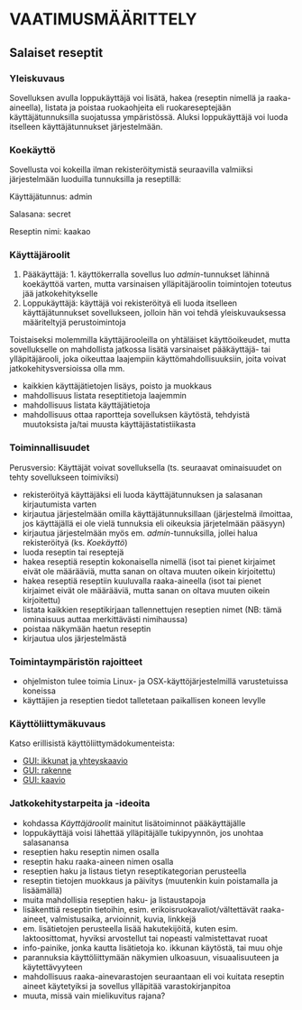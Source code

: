 # VAATIMUSMÄÄRITTELY

## Salaiset reseptit


### Yleiskuvaus

Sovelluksen avulla loppukäyttäjä voi lisätä, hakea (reseptin nimellä ja raaka-aineella), listata ja poistaa ruokaohjeita eli ruokareseptejään käyttäjätunnuksilla suojatussa ympäristössä. Aluksi loppukäyttäjä voi luoda itselleen käyttäjätunnukset järjestelmään.


### Koekäyttö

Sovellusta voi kokeilla ilman rekisteröitymistä seuraavilla valmiiksi järjestelmään luoduilla tunnuksilla ja reseptillä:

Käyttäjätunnus: admin

Salasana: secret

Reseptin nimi: kaakao


### Käyttäjäroolit

1. Pääkäyttäjä: 1. käyttökerralla sovellus luo _admin_-tunnukset lähinnä koekäyttöä varten, mutta varsinaisen ylläpitäjäroolin toimintojen toteutus jää jatkokehitykselle
1. Loppukäyttäjä: käyttäjä voi rekisteröityä eli luoda itselleen käyttäjätunnukset sovellukseen, jolloin hän voi tehdä yleiskuvauksessa määriteltyjä perustoimintoja

Toistaiseksi molemmilla käyttäjärooleilla on yhtäläiset käyttöoikeudet, mutta sovellukselle on mahdollista jatkossa lisätä varsinaiset pääkäyttäjä- tai ylläpitäjärooli, joka oikeuttaa laajempiin käyttömahdollisuuksiin, joita voivat jatkokehitysversioissa olla mm.
* kaikkien käyttäjätietojen lisäys, poisto ja muokkaus
* mahdollisuus listata reseptitietoja laajemmin
* mahdollisuus listata käyttäjätietoja
* mahdollisuus ottaa raportteja sovelluksen käytöstä, tehdyistä muutoksista ja/tai muusta käyttäjästatistiikasta


### Toiminnallisuudet

Perusversio: Käyttäjät voivat sovelluksella (ts. seuraavat ominaisuudet on tehty sovellukseen toimiviksi)
* rekisteröityä käyttäjäksi eli luoda käyttäjätunnuksen ja salasanan kirjautumista varten
* kirjautua järjestelmään omilla käyttäjätunnuksillaan (järjestelmä ilmoittaa, jos käyttäjällä ei ole vielä tunnuksia eli oikeuksia järjetelmään pääsyyn) 
* kirjautua järjestelmään myös em. _admin_-tunnuksilla, jollei halua rekisteröityä (ks. _Koekäyttö_) 
* luoda reseptin tai reseptejä 
* hakea reseptiä reseptin kokonaisella nimellä (isot tai pienet kirjaimet eivät ole määrääviä, mutta sanan on oltava muuten oikein kirjoitettu)
* hakea reseptiä reseptiin kuuluvalla raaka-aineella (isot tai pienet kirjaimet eivät ole määrääviä, mutta sanan on oltava muuten oikein kirjoitettu)
* listata kaikkien reseptikirjaan tallennettujen reseptien nimet (NB: tämä ominaisuus auttaa merkittävästi nimihaussa)
* poistaa näkymään haetun reseptin
* kirjautua ulos järjestelmästä

    
### Toimintaympäristön rajoitteet

* ohjelmiston tulee toimia Linux- ja OSX-käyttöjärjestelmillä varustetuissa koneissa
* käyttäjien ja reseptien tiedot talletetaan paikallisen koneen levylle
    
   
### Käyttöliittymäkuvaus

Katso erillisistä käyttöliittymädokumenteista:
* [GUI: ikkunat ja yhteyskaavio](https://github.com/a-bzzzz/ot-harjoitustyo/blob/master/dokumentaatio/GUI/GUI-ikkunat.pdf)
* [GUI: rakenne](https://github.com/a-bzzzz/ot-harjoitustyo/blob/master/dokumentaatio/GUI/GUI-rakenne.md)
* [GUI: kaavio](https://github.com/a-bzzzz/ot-harjoitustyo/blob/master/dokumentaatio/GUI/GUI_SR_kaavio.png)
    
    
### Jatkokehitystarpeita ja -ideoita

* kohdassa _Käyttäjäroolit_ mainitut lisätoiminnot pääkäyttäjälle
* loppukäyttäjä voisi lähettää ylläpitäjälle tukipyynnön, jos unohtaa salasanansa
* reseptien haku reseptin nimen osalla
* reseptin haku raaka-aineen nimen osalla
* reseptien haku ja listaus tietyn reseptikategorian perusteella
* reseptin tietojen muokkaus ja päivitys (muutenkin kuin poistamalla ja lisäämällä)
* muita mahdollisia reseptien haku- ja listaustapoja
* lisäkenttiä reseptin tietoihin, esim. erikoisruokavaliot/vältettävät raaka-aineet, valmistusaika, arvioinnit, kuvia, linkkejä
* em. lisätietojen perusteella lisää hakutekijöitä, kuten esim. laktoosittomat, hyviksi arvostellut tai nopeasti valmistettavat ruoat
* info-painike, jonka kautta lisätietoja ko. ikkunan käytöstä, tai muu ohje
* parannuksia käyttöliittymään näkymien ulkoasuun, visuaalisuuteen ja käytettävyyteen
* mahdollisuus raaka-ainevarastojen seuraantaan eli voi kuitata reseptin aineet käytetyiksi ja sovellus ylläpitää varastokirjanpitoa
* muuta, missä vain mielikuvitus rajana?


